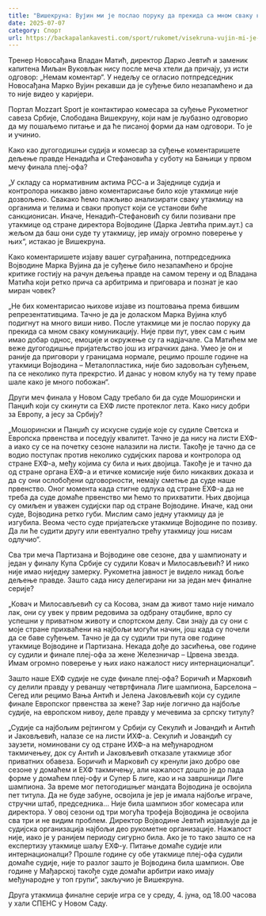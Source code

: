 ```yaml
---
title: "Вишекруна: Вујин ми је послао поруку да прекида са мном сваку коминикацију"
date: 2025-07-07
category: Спорт
url: https://backapalankavesti.com/sport/rukomet/visekruna-vujin-mi-je-poslao-poruku-da-prekida-sa-mnom-svaku-kominikaciju/
---
```


Тренер Новосађана Владан Матић, директор Дарко Јевтић и заменик капитена Миљан Вуковљак нису после меча хтели да причају, уз исти одговор: „Немам коментар“. У недељу се огласио потпредседник Новосађана Марко Вујин рекавши да је суђење било незапамћено и да то није видео у каријери.

Портал Mozzart Sport је контактирао комесара за суђење Рукометног савеза Србије, Слободана Вишекруну, који нам је љубазно одговорио да му пошаљемо питање и да ће писаној форми да нам одговори. То је и учинио.

Како као дугогодишњи судија и комесар за суђење коментаришете дељење правде Ненадића и Стефановића у суботу на Бањици у првом мечу финала плеј-офа?

„У складу са нормативним актима РСС-а и Заједнице судија и контролора никакво јавно коментарисање било које утакмице није дозвољено. Свакако ћемо пажљиво анализирати сваку утакмицу на органима и телима и сваки пропуст који се установи биће санкционисан. Иначе, Ненадић-Стефановић су били позивани пре утакмице од стране директора Војводине (Дарка Јевтића прим.аут.) са жељом да баш они суде ту утакмицу, јер имају огромно поверење у њих“, истакао је Вишекруна.

Како коментаришете изјаву вашег суграђанина, потпредседника Војводине Марка Вујина да је суђење било незапамћено и бројне критике гостију на рачун дељења правде на самом терену и од Владана Матића који ретко прича са арбитрима и приговара и познат је као миран човек?

„Не бих коментарисао њихове изјаве из поштовања према бившим репрезентативцима. Тачно је да је доласком Марка Вујина клуб подигнут на много виши ниво. После утакмице ми је послао поруку да прекида са мном сваку комуникацију. Није први пут, увек сам с њим имао добар однос, емоције и окружење су га надјачале. Са Матићем ме веже дугогодишње пријатељство још из играчких дана. Умео је он и раније да приговори у границама нормале, рецимо прошле године на утакмици Војводина – Металопластика, није био задовољан суђењем, па се неколико пута прекрстио. И данас у новом клубу на ту тему праве шале како је много побожан“.

Други меч финала у Новом Саду требало би да суде Мошорински и Панџић који су скинути са ЕХФ листе протеклог лета. Како нису добри за Европу, а јесу за Србију?

„Мошорински и Панџић су искусне судије које су судиле Светска и Европска првенства и поседују квалитет. Тачно је да нису на листи ЕХФ-а иако су се на почетку сезоне налазили на листи. Такође је тачно да се водио поступак против неколико судијских парова и контролора од стране ЕХФ-а, међу којима су била и њих двојица. Такође је и тачно да од стране органа ЕХФ-а и етичке комисије није било никаквих доказа и да су они ослобођени одговорности, немају сметње да суде наше првенство. Оног момента када стигне одлука од стране ЕХФ-а да не треба да суде домаће првенство ми ћемо то прихватити. Њих двојица су омиљен и уважен судијски пар од стране Војводине. Иначе, кад они суде, Војводина ретко губи. Мислим само једну утакмицу да је изгубила. Веома често суде пријатељске утакмице Војводине по позиву. Да ли ће судити другу или евентуално трећу утакмицу још нисам одлучио“.

Сва три меча Партизана и Војводине ове сезоне, два у шампионату и један у финалу Купа Србије су судили Ковач и Милосављевић? И нико није имао ниједну замерку. Рукометна јавност је видело никад боље дељење правде. Зашто сада нису делегирани ни за један меч финалне серије?

„Ковач и Милосављевић су са Косова, знам да живот тамо није нимало лак, они су увек у првим редовима за одбрану отаџбине, врло су успешни у приватном животу и спортском делу. Сви знају да су они с моје стране прихваћени на најбољи могући начин, још када су почели да се баве суђењем. Тачно је да су судили три пута ове године утакмице Војводине и Партизана. Некада дође до засићења, ове године су судили и финале плеј-офа за жене Железничар – Црвена звезда. Имам огромно поверење у њих иако нажалост нису интернационалци”.

Зашто наше ЕХФ судије не суде финале плеј-офа? Боричић и Марковић су делили правду у реваншу четвртфинала Лиге шампиона, Барселона – Сегед или рецимо Вања Антић и Јелена Јаковљевић који су судиле финале Европског првенства за жене? Зар није логично да најбоље судије, на европском нивоу, деле правду у мечевима за српску титулу?

„Судије са најбољим рејтингом у Србији су Секулић и Јовандић и Антић и Јаковљевић, налазе се на листи ИХФ-а. Секулић и Јовандић су заузети, номиновани су од стране ИХФ-а на међународном такмичењеу, док су Антић и Јаковљевић отказале утакмице због приватних обавеза. Боричић и Марковић су кренули јако добро ове сезоне у домаћем и ЕХФ такмичењу, али нажалост дошло је до пада форме у домаћем плеј-офу и Супер Б лиге, као и на завршници Лиге шампиона. За време мог петогодишњег мандата Војводина је освојила пет титула. Да не буде забуне, освојила је јер је имала најбоље играче, стручни штаб, председника… Није била шампион због комесара или директора. У овој сезони од три могућа трофеја Војводина је освојила сва три и не видим проблем. Директор Војводине Јевтић изјављује да је судијска организација најбољи део рукометне организације. Нажалост није, иако је у ранијем периоду сигурно била. Ако је то тако зашто се на експертизу утакмице шаљу ЕХФ-у. Питање домаће судије или интернационалци? Прошле године су обе утакмице плеј-офа судили домаће судије, није то разлог зашто је Војводина била шампион. Ове године у Мађарској такође суде домаћи арбитри иако имају међународне у топ групи“, закључио је Вишекруна.

Друга утакмица финалне серије игра се у среду, 4. јуна, од 18.00 часова у хали СПЕНС у Новом Саду.
